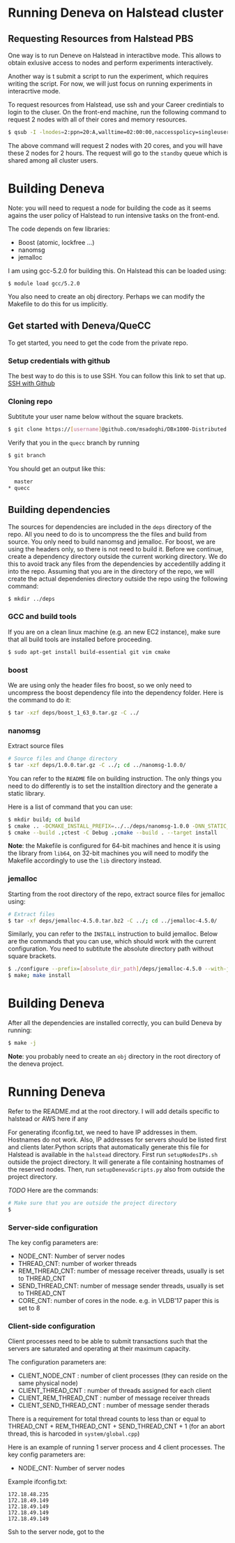 # Running Deneva on Halstead cluster

## Requesting Resources from Halstead PBS
One way is to run Deneve on Halstead in interactibve mode. This allows to obtain exlusive
access to nodes and perform experiments interactively. 

Another way is t submit a script to run the experiment, which requires writing the script.
For now, we will just focus on running experiments in interacrtive mode. 

To request resources from Halstead, use ssh and your Career credintials to login to the 
cluser. On the front-end machine, run the following command to request 2 nodes with all 
of their cores and memory resources. 

```sh 
$ qsub -I -lnodes=2:ppn=20:A,walltime=02:00:00,naccesspolicy=singleuser 
```

The above command will request 2 nodes with 20 cores, and you will have these 2 nodes 
for 2 hours. The request will go to the `standby` queue which is shared among all 
cluster users.


# Building Deneva
Note: you will need to request a node for building the code as it seems agains the user 
policy of Halstead to run intensive tasks on the front-end.

The code depends on few libraries:
- Boost (atomic, lockfree ...)
- nanomsg
- jemalloc

I am using gcc-5.2.0 for building this. 
On Halstead this can be loaded using:

`$ module load gcc/5.2.0`

You also need to create an obj directory. Perhaps we can modify the Makefile to do this for us implicitly.


## Get started with Deneva/QueCC

To get started, you need to get the code from the private repo. 

### Setup credentials with github
The best way to do this is to use SSH. You can follow this link to set that up. [SSH with Github](https://help.github.com/articles/connecting-to-github-with-ssh/)

### Cloning repo
Subtitute your user name below without the square brackets. 
```bash
$ git clone https://[username]@github.com/msadoghi/DBx1000-Distributed && cd DBx1000-Distributed; git checkout quecc
```

Verify that you in the `quecc` branch by running

```bash
$ git branch
```

You should get an output like this:
```bash
  master
* quecc
```

## Building dependencies
The sources for dependencies are included in the `deps` directory of the repo. All you need to do is to uncompress the the files and build from source. You only need to build nanomsg and jemalloc. For boost, we are using the headers only, so there is not need to build it. Before we continue, create a dependency directory outside the current working directory. We do this to avoid track any files from the dependencies by accedentilly adding it into the repo. Assuming that you are in the directory of the repo, we will create the actual dependenies directory outside the repo using the following command:
```bash
$ mkdir ../deps
```

### GCC and build tools
If you are on a clean linux machine (e.g. an new EC2 instance), make sure that all build tools are installed before proceeding.
```bash
$ sudo apt-get install build-essential git vim cmake
```

### boost
We are using only the header files fro boost, so we only need to uncompress the boost dependency file into the dependency folder. Here is the command to do it:
```bash
$ tar -xzf deps/boost_1_63_0.tar.gz -C ../
```

### nanomsg
Extract source files
```bash
# Source files and Change directory
$ tar -xzf deps/1.0.0.tar.gz -C ../; cd ../nanomsg-1.0.0/
```

You can refer to the `README` file on building instruction. The only things you need to do differently is to set the installtion directory and the generate a static library. 

Here is a list of command that you can use:
```bash
$ mkdir build; cd build
$ cmake .. -DCMAKE_INSTALL_PREFIX=../../deps/nanomsg-1.0.0 -DNN_STATIC_LIB=ON -DNN_ENABLE_GETADDRINFO_A=OFF
$ cmake --build .;ctest -C Debug .;cmake --build . --target install
```

**Note**: the Makefile is configured for 64-bit machines and hence it is using the library from `lib64`, on 32-bit machines you will need to modify the Makefile accordingly to use the `lib` directory instead. 

### jemalloc
Starting from the root directory of the repo, extract source files for jemalloc using:

```bash
# Extract files 
$ tar -xf deps/jemalloc-4.5.0.tar.bz2 -C ../; cd ../jemalloc-4.5.0/
```

Similarly, you can refer to the `INSTALL` instruction to build jemalloc. Below are the commands that you can use, which should work with the current configuration. You need to subtitute the absolute directory path without square brackets. 

```bash
$ ./configure --prefix=[absolute_dir_path]/deps/jemalloc-4.5.0 --with-jemalloc-prefix=je_ --enable-prof
$ make; make install
```

# Building Deneva
After all the dependencies are installed correctly, you can build Deneva by running:
```bash
$ make -j
```

**Note**: you probably need to create an `obj` directory in the root directory of the deneva project. 

# Running Deneva
Refer to the README.md at the root directory. I will add details specific to halstead or AWS here if any

For generating ifconfig.txt, we need to have IP addresses in them. Hostnames do not work. Also, IP addresses for servers should be listed first and clients later.Python scripts that automatically generate this file for Halstead is available in the `halstead` directory. First run `setupNodesIPs.sh` outside the project directory. It will generate a file containing hostnames of the reserved nodes. Then, run `setupDenevaScripts.py` also from outside the project directory. 

*TODO*
Here are the commands:
```bash
# Make sure that you are outside the project directory
$ 
```

### Server-side configuration
The key config parameters are:
- NODE_CNT: Number of server nodes
- THREAD_CNT: number of worker threads
- REM_THREAD_CNT: number of message receiver threads, usually is set to THREAD_CNT
- SEND_THREAD_CNT: number of message sender threads, usually is set to THREAD_CNT
- CORE_CNT: number of cores in the node. e.g. in VLDB'17 paper this is set to 8

### Client-side configuration

Client processes need to be able to submit transactions such that the servers are 
saturated and operating at their maximum capacity. 

The configuration parameters are:
- CLIENT_NODE_CNT : number of client processes (they can reside on the same physical node) 
- CLIENT_THREAD_CNT : number of threads assigned for each client
- CLIENT_REM_THREAD_CNT : number of message receiver threads
- CLIENT_SEND_THREAD_CNT : number of message sender therads

There is a requirement for total thread counts to less than or equal to THREAD_CNT + 
REM_THREAD_CNT + SEND_THREAD_CNT + 1 (for an abort thread, this is 
harcoded in `system/global.cpp`)

Here is an example of running 1 server process and 4 client processes.
The key config parameters are:
- NODE_CNT: Number of server nodes

Example ifconfig.txt:
```
172.18.48.235
172.18.49.149
172.18.49.149
172.18.49.149
172.18.49.149
```
Ssh to the server node, got to the 

